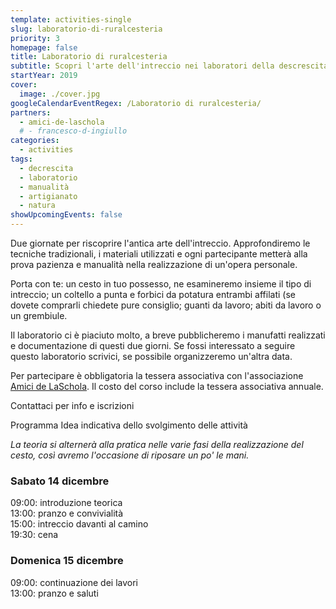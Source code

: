 ```yaml
---
template: activities-single
slug: laboratorio-di-ruralcesteria
priority: 3
homepage: false
title: Laboratorio di ruralcesteria
subtitle: Scopri l'arte dell'intreccio nei laboratori della descrescita di Francesco D'Ingiullo
startYear: 2019
cover:
  image: ./cover.jpg
googleCalendarEventRegex: /Laboratorio di ruralcesteria/
partners:
  - amici-de-laschola
  # - francesco-d-ingiullo
categories:
  - activities
tags:
  - decrescita
  - laboratorio
  - manualità
  - artigianato
  - natura
showUpcomingEvents: false
---
```


<Row>
<Col md={6} initial>

Due giornate per riscoprire l'antica arte dell'intreccio. Approfondiremo le tecniche tradizionali, i materiali utilizzati e ogni partecipante metterà alla prova pazienza e manualità nella realizzazione di un'opera personale.

</Col>
<Col md={6}>

Porta con te: un cesto in tuo possesso, ne esamineremo insieme il tipo di intreccio; un coltello a punta e forbici da potatura entrambi affilati (se dovete comprarli chiedete pure consiglio; guanti da lavoro; abiti da lavoro o un grembiule.

</Col>
</Row>

<Row top={3} bottom={3} alignItems="center">
<Col md={6}>
<EntryInfo variant="frequency" label="Quando" value="14-15 dicembre" top="6"/>
<EntryInfo variant="participants" value="6 - 12"/>
<EntryInfo variant="price" value="190 € (vitto e alloggio incluso)"/>
<EntryInfo variant="teacher" value="[Francesco D'Ingiullo](https://sites.google.com/site/laboratoridelladecrescita/organizzazione-dei-laboratori-scheda-tecnica/laboratori-di-cesteria-scheda-tecnica)"/>
<EntryInfo variant="location" value="nella [sala camino](/spazi/atrio-edificio-1/)" bottom="6"/>
</Col>
<Col md={6}>
<Alert bottom={3} color="orange">

Il laboratorio ci è piaciuto molto, a breve pubblicheremo i manufatti realizzati e documentazione di questi due giorni. Se fossi interessato a seguire questo laboratorio scrivici, se possibile organizzeremo un'altra data.

</Alert>
<Footnote>

Per partecipare è obbligatoria la tessera associativa con l'associazione [Amici de LaSchola](/partners/amici-de-laschola/). Il costo del corso include la tessera associativa annuale.

</Footnote>
</Col>
</Row>

<ButtonLink anchor="contattaci">Contattaci per info e iscrizioni</ButtonLink>

<SectionTitle>Programma</SectionTitle>
<SectionSubtitle>Idea indicativa dello svolgimento delle attività</SectionSubtitle>

<Row>
<Col align="center">

*La teoria si alternerà alla pratica nelle varie fasi della realizzazione del cesto, così avremo l'occasione di riposare un po' le mani.*

### Sabato 14 dicembre

09:00: introduzione teorica<br/>
13:00: pranzo e convivialità<br/>
15:00: intreccio davanti al camino<br/>
19:30: cena<br/>

### Domenica 15 dicembre

09:00: continuazione dei lavori<br/>
13:00: pranzo e saluti<br/>

</Col>
</Row>

<ContactForm id="contattaci" emailable="info@laschola.it?subject=Laboratorio di ruralcesteria" phoneable subtitle="Contattaci" title="per iscrizioni o per richiedere maggiori informazioni" message="Ciao, vi scrivo riguardo al Laboratorio di ruralcesteria."></ContactForm>
